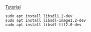 [Tutorial](https://lazyfoo.net/SDL_tutorials/)

```
sudo apt install libsdl1.2-dev 
sudo apt install libsdl-image1.2-dev
sudo apt install libsdl-ttf2.0-dev
```

